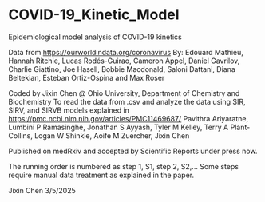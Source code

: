 # COVID-19_Kinetic_Model
Epidemiological model analysis of COVID-19 kinetics

Data from https://ourworldindata.org/coronavirus
By: Edouard Mathieu, Hannah Ritchie, Lucas Rodés-Guirao, Cameron Appel, Daniel Gavrilov, Charlie Giattino, Joe Hasell, Bobbie Macdonald, Saloni Dattani, Diana Beltekian, Esteban Ortiz-Ospina and Max Roser

Coded by Jixin Chen @ Ohio University, Department of Chemistry and Biochemistry
To read the data from .csv and analyze the data using SIR, SIRV, and SIRVB models explained in
https://pmc.ncbi.nlm.nih.gov/articles/PMC11469687/
Pavithra Ariyaratne, Lumbini P Ramasinghe, Jonathan S Ayyash, Tyler M Kelley, Terry A Plant-Collins, Logan W Shinkle, Aoife M Zuercher, Jixin Chen

Published on medRxiv and accepted by Scientific Reports under press now.

The running order is numbered as step 1, S1, step 2, S2,...
Some steps require manual data treatment as explained in the paper.

Jixin Chen
3/5/2025
